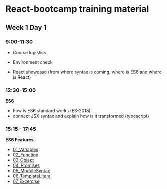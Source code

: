 # React-bootcamp training material

## Week 1 Day 1

### 9:00-11:30

* Course logistics

* Environment check

* React showcase (from where syntax is coming, where is ES6 and where is React)

### 12:30-15:00

**ES6**

* how is ES6 standard works (ES-2018)
* connect JSX syntax and explain how is it transformed (typescript)

### 15:15 - 17:45

**ES6 Features**

* [01_Variables](ES6/01_Variables)
* [02_Function]()
* [03_Object]()
* [04_Promises]()
* [05_ModuleSyntax]()
* [06_TemplateLiteral]()
* [07_Excercise]()
